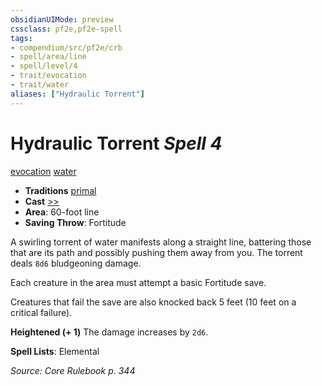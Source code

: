 ```yaml
---
obsidianUIMode: preview
cssclass: pf2e,pf2e-spell
tags:
- compendium/src/pf2e/crb
- spell/area/line
- spell/level/4
- trait/evocation
- trait/water
aliases: ["Hydraulic Torrent"]
---
```

# Hydraulic Torrent *Spell 4*   
[evocation](evocation.md "Evocation School Trait")  [water](water.md "Water Energy & Element Trait")  

- **Traditions** [primal](primal.md "Primal Tradition Trait")
- **Cast** [>>](chapter-9-playing-the-game.md#Actions "Two-Action") 
- **Area**: 60-foot line
- **Saving Throw**: Fortitude

A swirling torrent of water manifests along a straight line, battering those that are its path and possibly pushing them away from you. The torrent deals `8d6` bludgeoning damage.

Each creature in the area must attempt a basic Fortitude save.

Creatures that fail the save are also knocked back 5 feet (10 feet on a critical failure).

**Heightened (+ 1)** The damage increases by `2d6`.

**Spell Lists**: Elemental

*Source: Core Rulebook p. 344*